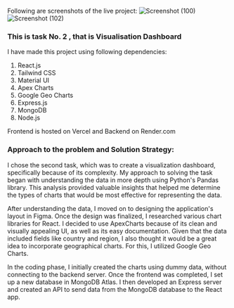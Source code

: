 Following are screenshots of the live project:
![Screenshot (100)](https://github.com/user-attachments/assets/15609f36-3e41-40f1-93fd-158b4add5be3)
![Screenshot (102)](https://github.com/user-attachments/assets/374616e2-6cdf-423e-abb3-a2d5e6a43eb1)

### This is task No. 2 , that is Visualisation Dashboard

I have made this project using following dependencies:
1. React.js
2. Tailwind CSS
3. Material UI
4. Apex Charts
5. Google Geo Charts
6. Express.js
7. MongoDB
8. Node.js
   
Frontend is hosted on Vercel and Backend on Render.com

### Approach to the problem and Solution Strategy:

I chose the second task, which was to create a visualization dashboard, specifically because of its complexity. My approach to solving the task began with understanding the data in more depth using Python's Pandas library. This analysis provided valuable insights that helped me determine the types of charts that would be most effective for representing the data.

After understanding the data, I moved on to designing the application's layout in Figma. Once the design was finalized, I researched various chart libraries for React. I decided to use ApexCharts because of its clean and visually appealing UI, as well as its easy documentation. Given that the data included fields like country and region, I also thought it would be a great idea to incorporate geographical charts. For this, I utilized Google Geo Charts.

In the coding phase, I initially created the charts using dummy data, without connecting to the backend server. Once the frontend was completed, I set up a new database in MongoDB Atlas. I then developed an Express server and created an API to send data from the MongoDB database to the React app.


